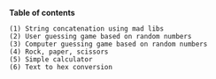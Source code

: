 **Table of contents**

`(1) String concatenation using mad libs` <br>
`(2) User guessing game based on random numbers` <br>
`(3) Computer guessing game based on random numbers` <br>
`(4) Rock, paper, scissors` <br>
`(5) Simple calculator` <br>
`(6) Text to hex conversion` <br>


